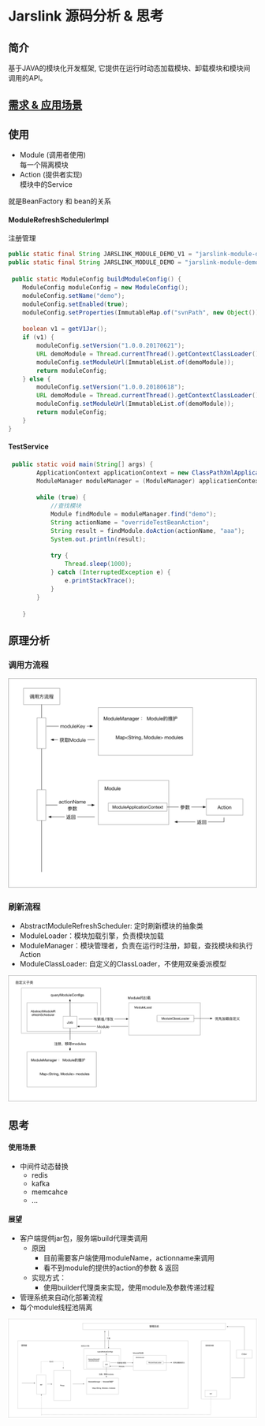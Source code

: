 # Jarslink 源码分析 & 思考

## 简介
基于JAVA的模块化开发框架, 它提供在运行时动态加载模块、卸载模块和模块间调用的API。

## [需求 & 应用场景](https://github.com/alibaba/jarslink/wiki/index-cn)

## 使用

- Module (调用者使用)  
    每一个隔离模块
- Action (提供者实现)  
    模块中的Service

就是BeanFactory 和 bean的关系

#### ModuleRefreshSchedulerImpl
注册管理
``` java
public static final String JARSLINK_MODULE_DEMO_V1 = "jarslink-module-demo.jar";
public static final String JARSLINK_MODULE_DEMO = "jarslink-module-demo-1.0.0.jar";

 public static ModuleConfig buildModuleConfig() {
    ModuleConfig moduleConfig = new ModuleConfig();
    moduleConfig.setName("demo");
    moduleConfig.setEnabled(true);
    moduleConfig.setProperties(ImmutableMap.of("svnPath", new Object()));

    boolean v1 = getV1Jar();
    if (v1) {
        moduleConfig.setVersion("1.0.0.20170621");
        URL demoModule = Thread.currentThread().getContextClassLoader().getResource(JARSLINK_MODULE_DEMO_V1);
        moduleConfig.setModuleUrl(ImmutableList.of(demoModule));
        return moduleConfig;
    } else {
        moduleConfig.setVersion("1.0.0.20180618");
        URL demoModule = Thread.currentThread().getContextClassLoader().getResource(JARSLINK_MODULE_DEMO);
        moduleConfig.setModuleUrl(ImmutableList.of(demoModule));
        return moduleConfig;
    }
}
```

#### TestService
``` java
 public static void main(String[] args) {
        ApplicationContext applicationContext = new ClassPathXmlApplicationContext("config.xml");
        ModuleManager moduleManager = (ModuleManager) applicationContext.getBean("moduleManager");

        while (true) {
            //查找模块
            Module findModule = moduleManager.find("demo");
            String actionName = "overrideTestBeanAction";
            String result = findModule.doAction(actionName, "aaa");
            System.out.println(result);

            try {
                Thread.sleep(1000);
            } catch (InterruptedException e) {
                e.printStackTrace();
            }
        }

    }
```



## 原理分析

### 调用方流程
![](jarlinks-调用.png)


### 刷新流程

- AbstractModuleRefreshScheduler: 定时刷新模块的抽象类 
- ModuleLoader：模块加载引擎，负责模块加载
- ModuleManager：模块管理者，负责在运行时注册，卸载，查找模块和执行Action
- ModuleClassLoader: 自定义的ClassLoader，不使用双亲委派模型

![](jarlinks-刷新流程.png)


## 思考

#### 使用场景
- 中间件动态替换
    - redis
    - kafka
    - memcahce
    - ...

#### 展望

- 客户端提供jar包，服务端build代理类调用
    - 原因
        - 目前需要客户端使用moduleName，actionname来调用
        - 看不到module的提供的action的参数 & 返回  
    - 实现方式：
        - 使用builder代理类来实现，使用module及参数传递过程
- 管理系统来自动化部署流程
- 每个module线程池隔离



![](jarslink-展望总的架构.png)